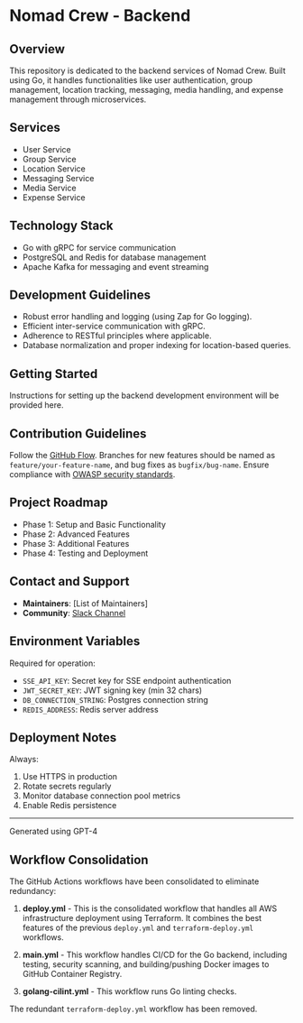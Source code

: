 # Nomad Crew - Backend

## Overview

This repository is dedicated to the backend services of Nomad Crew. Built using Go, it handles functionalities like user authentication, group management, location tracking, messaging, media handling, and expense management through microservices.

## Services

- User Service
- Group Service
- Location Service
- Messaging Service
- Media Service
- Expense Service

## Technology Stack

- Go with gRPC for service communication
- PostgreSQL and Redis for database management
- Apache Kafka for messaging and event streaming

## Development Guidelines

- Robust error handling and logging (using Zap for Go logging).
- Efficient inter-service communication with gRPC.
- Adherence to RESTful principles where applicable.
- Database normalization and proper indexing for location-based queries.

## Getting Started

Instructions for setting up the backend development environment will be provided here.

## Contribution Guidelines

Follow the [GitHub Flow](https://docs.github.com/en/get-started/quickstart/github-flow). Branches for new features should be named as `feature/your-feature-name`, and bug fixes as `bugfix/bug-name`. Ensure compliance with [OWASP security standards](https://owasp.org/www-project-mobile-app-security/).

## Project Roadmap

- Phase 1: Setup and Basic Functionality
- Phase 2: Advanced Features
- Phase 3: Additional Features
- Phase 4: Testing and Deployment

## Contact and Support

- **Maintainers**: [List of Maintainers]
- **Community**: [Slack Channel](https://join.slack.com/t/slack-les9847/shared_invite/zt-2a0dqjzvk-YLC9TQFBExNnPFsH9yAB6g)

## Environment Variables

Required for operation:

- `SSE_API_KEY`: Secret key for SSE endpoint authentication
- `JWT_SECRET_KEY`: JWT signing key (min 32 chars)
- `DB_CONNECTION_STRING`: Postgres connection string
- `REDIS_ADDRESS`: Redis server address

## Deployment Notes

Always:

1. Use HTTPS in production
2. Rotate secrets regularly
3. Monitor database connection pool metrics
4. Enable Redis persistence

---
Generated using GPT-4
## Workflow Consolidation

The GitHub Actions workflows have been consolidated to eliminate redundancy:

1. **deploy.yml** - This is the consolidated workflow that handles all AWS infrastructure deployment using Terraform. It combines the best features of the previous `deploy.yml` and `terraform-deploy.yml` workflows.

2. **main.yml** - This workflow handles CI/CD for the Go backend, including testing, security scanning, and building/pushing Docker images to GitHub Container Registry.

3. **golang-cilint.yml** - This workflow runs Go linting checks.

The redundant `terraform-deploy.yml` workflow has been removed.
